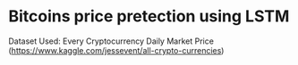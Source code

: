 # Bitcoins price pretection using LSTM

Dataset Used: Every Cryptocurrency Daily Market Price (https://www.kaggle.com/jessevent/all-crypto-currencies)
